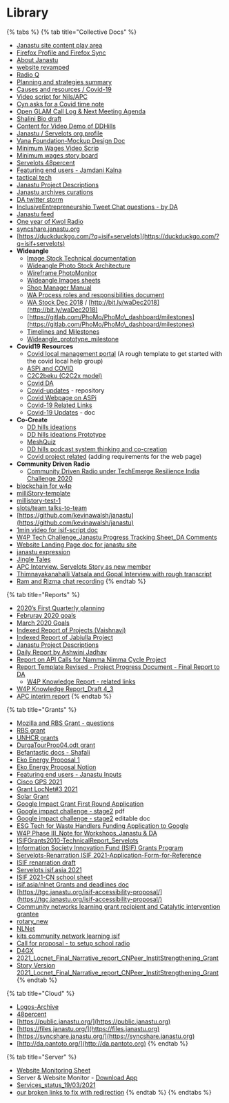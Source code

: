 # Library

{% tabs %}
{% tab title="Collective Docs" %}
* [Janastu site content play area](https://hackmd.io/9vrf1BBFSbuV4vZ7QIydpw?view)
* [Firefox Profile and Firefox Sync](https://hackmd.io/@alemaree/ry7jnSFfD)
* [About Janastu](https://hackmd.io/lbetMFgyTI6AO7LcFiYRtQ)
* [website revamped](https://hackmd.io/R0a7\_Tu2Q\_C-w9UbA6CYvw)
* [Radio Q](https://hackmd.io/4ujhnOp9RES05bohqvq1sw)
* [Planning and strategies summary](https://hackmd.io/cbrJtgUgSZuyU5IlreLAnA)
* [Causes and resources / Covid-19](https://hackmd.io/@tbdinesh/HkGDNz1DU)
* [Video script for Nils/APC](https://hackmd.io/gYL1XM-OQKuYEbB9h62ZRw)
* [Cyn asks for a Covid time note](https://hackmd.io/YskvEC82T7-mg6Rn0WkO7w)
* [Open GLAM Call Log & Next Meeting Agenda](https://docs.google.com/document/d/1y-ooRioOKMgLJo5s9IB-kDmmq5ZXUsiAPGRBzMMJ6KM/edit)
* [Shalini Bio draft](https://docs.google.com/document/d/1r6Y8jeon7pgb0mnTC-VC\_yhhLf81mgbOpmet2mhTZ6U/edit)
* [Content for Video Demo of DDHills](https://docs.google.com/document/d/1hxCm4Rq5beBj8\_oVFQ4GMhfHcDShS8uhLlI5YYqr6\_8/edit)
* [Janastu / Servelots org.profile](https://docs.google.com/document/d/1mixMmoFyWrDOwbTFCxmZuIWnuTZRO-Tk9bbXdUOOjTE/edit#heading=h.uzutsu2qow5m)
* [Vana Foundation-Mockup Design Doc](https://docs.google.com/document/d/1Rppx57qzvZ4IlGoWhXs1CYgWHhwJnJtB-UBES8ibWUA/edit)
* [Minimum Wages Video Scrip](https://docs.google.com/document/d/1KOjpSKJn430y0AUB\_oK2woleABLHpg9Fkr3KFiLUPNM/edit)
* [Minimum wages story board](https://docs.google.com/presentation/d/1djGetd3c6JOqTkfqXvT4S\_XLPhiY8ksoaEMjBvcfmIo/edit?usp=sharing)
* [Servelots 48percent](https://docs.google.com/document/d/1iWcNRxMrViAlDBUoaLumJJoBHg3biacRWoOcYCJLbX0/edit?usp=sharing)
* [Featuring end users - Jamdani Kalna](https://docs.google.com/document/d/1wE9eh4SkBnCdpc6Fmoe37KeBOQIQEA70siWecyZiNgw/edit?usp=sharing)
* [tactical tech](https://hackmd.io/9nOZDRGVSWKdoPUYIBJJrA)
* [Janastu Project Descriptions](https://docs.google.com/spreadsheets/d/1bFbmGG9uwoRQsR2oaxeiUbVzue3iq4CT5dJ01ggBsVA/edit?usp=sharing)
* [Janastu archives curations](https://docs.google.com/spreadsheets/d/1iHBAImpT0ZvRcjbbLWlP65PxWijEFh1XQyL0YWSI7SQ/edit?usp=sharing)
* [DA twitter storm](https://hackmd.io/q3qHSPEpTtSiUXbo3gAL8A)
* [InclusiveEntrepreneurship Tweet Chat questions - by DA](https://docs.google.com/document/d/1hYRCFGaApLsRk1akKdcJMQ1R0tN7v4EZaV0h\_xj14FE/edit?usp=sharing)
* [Janastu feed](https://hackmd.io/27RhtheESZW92NUXHTfozA?view)
* [One year of Kwol Radio](https://hackmd.io/\_kX0rcPASoWGBxCV-EZ5Zg?view)
* [syncshare.janastu.org](https://syncshare.janastu.org)
* [https://duckduckgo.com/?q=isif+servelots](https://duckduckgo.com/?q=isif+servelots)
* **Wideangle**
  * [Image Stock Technical documentation](https://docs.google.com/document/d/1WbtY3IFOrVBwkDRuc7xDIon9Opsus\_klbCk2JNTVG7I/edit?usp=sharing)
  * [Wideangle Photo Stock Architecture](https://docs.google.com/document/d/1jEed9Ard\_u4ucYQroJLdf1j1L8ZnwjwE2cIm4sUu7J4/edit?usp=sharing)
  * [Wireframe PhotoMonitor](https://docs.google.com/document/d/1H4Ms\_dpInD1jXhiKkuEIhfqfSlTpkGsDQ7VcRr7OlJI/edit?usp=sharing)
  * [Wideangle Images sheets](https://docs.google.com/spreadsheets/d/1gfMMn6Exvpiq-MA7\_vaFRh0MggSBPJx6ssBy\_Asxfo8/edit?usp=sharing)
  * [Shop Manager Manual](https://docs.google.com/document/d/1n6tXT5XPZwFEBWpo5CZ8I7DQiHbq7HcEsTfYM7aUT1Y/edit?usp=sharing)
  * [WA Process roles and responsibilities document](https://docs.google.com/document/d/1rHUkFA7OpQ1Ey7GwyjFO4X8pbh76-XPD5EfWWOdAyjY/edit?usp=sharing)
  * [WA Stock Dec 2018](https://docs.google.com/document/d/1NWTbVNOCwNvMxYDXHvR\_1PZz5DLOkbIiT\_gtp7g0YuE/edit?usp=sharing) / [http://bit.ly/waDec2018](http://bit.ly/waDec2018)
  * [https://gitlab.com/PhoMo/PhoMo\_dashboard/milestones](https://gitlab.com/PhoMo/PhoMo\_dashboard/milestones)
  * [Timelines and Milestones](https://docs.google.com/spreadsheets/d/1DpKAop5UJS24d-9ml\_rXZZUYHPsiNMpgrdXSN1OTJ8I/edit?usp=sharing)
  * [Wideangle\_prototype\_milestone](https://docs.google.com/spreadsheets/d/1lQOX6zBKKDgQgDYHhXOUuv3X5Ky03lA2xL2mYKSUZ2c/edit?usp=sharing)
* **Covid19 Resources**
  * [Covid local management portal](https://docs.google.com/spreadsheets/d/1UyCp7hlp6r\_remCRhAfEUF9Kyg5pzsC4LzRkM\_eKKH0/edit?usp=sharing) (A rough template to get started with the covid local help group)
  * [ASPi and COVID](https://hackmd.io/YQ-h9d5AS0a3d-7AwmthLQ)
  * [C2C2beku (C2C2x model)](https://hackmd.io/ESe68kN\_SHKMyEgykF9eVw?view)
  * [Covid DA](https://docs.google.com/document/d/1EpNfEEvD47mI2GFMSNekqcWkDDNuTwiPvj850dFjed0/edit)
  * [Covid-updates](https://gitlab.com/thiya1995/covid-updates) - repository
  * [Covid Webpage on ASPi](https://hackmd.io/iLlxazj\_Qw2bXMeGyS48qQ)
  * [Covid-19 Related Links](https://docs.google.com/spreadsheets/d/1x9SKSKTMDKh3z9xQ9Nw0-BM7KDun1BFEs7yjWkdjVbk/edit?usp=sharing)
  * [Covid-19 Updates](https://docs.google.com/document/d/1KuSSuEdDjum7iGEy88XLcvUclobR06iX\_hE7QY8wA3A/edit?usp=sharing) - doc
* **Co-Create**
  * [DD hills ideations](https://drive.google.com/file/d/1Q\_32NZm1Wzcbc-RiCwjiSRmD6RElgpuI/view?usp=sharing)
  * [DD hills ideations Prototype](https://xd.adobe.com/view/42d2ecc9-f835-4e62-af42-eaa89653ffb9-1781/)
  * [MeshQuiz](https://malayvasa.github.io/meshquiz/)
  * [DD hills podcast system thinking and co-creation](https://drive.google.com/file/d/1t5E5HiSsr4-dCAvYJHf8hPIC96VGYyCl/view?usp=sharing)
  * [Covid project related](https://hackmd.io/iLlxazj\_Qw2bXMeGyS48qQ) (adding requirements for the web page)
* **Community Driven Radio**
  * [Community Driven Radio under TechEmerge Resilience India Challenge 2020](https://drive.google.com/file/d/17Y6h474Qjf0j8i0J3IKup6p8dlZiqcI1/)
* [blockchain for w4p](https://hackmd.io/a-MrAKmHRY6FsqrEjtPkTg)
* [milliStory-template](https://docs.google.com/spreadsheets/d/1RSzj7j8pdhA-bLhSP-8ofFfN-fs4PD2Bxp7-Q3HKHdM/edit?usp=sharing)
* [millistory-test-1](https://docs.google.com/spreadsheets/d/1CqezhpQsicBRXPuEcJzjliER4LoxrmkI8wdcQPLT9Ts/edit?usp=sharing)
* [slots/team talks-to-team](https://hackmd.io/zZswdpAdTg2enYJOUj95-g)
* [https://github.com/kevinawalsh/janastu](https://github.com/kevinawalsh/janastu)
* [1min video for isif-script doc](https://docs.google.com/document/d/1nCSJAwsKhsNbNjtij58qCMByLXkYA0Y941trThwJxo4/edit?usp=sharing)
* [W4P Tech Challenge\_Janastu Progress Tracking Sheet\_DA Comments](https://drive.google.com/file/d/1RGmaZCrJpA-Of9TQziQVhUIUnYMM7ScB/view?usp=sharing)
* [Website Landing Page doc for janastu site](https://docs.google.com/document/d/1kDVQZWZpQHJyuV1JLgAvET6CD1zkH2CABw6V7YyWRNI/edit)
* [janastu expression](https://hackmd.io/uvRJ9an3QMqa5TR7DMXkAg?view)
* [Jingle Tales](https://hackmd.io/MPsoWuw6TayImylowhOgmA)
* [APC Interview. Servelots Story as new member](https://hackmd.io/khzZyZHLR2eN5hYNRI4IlQ?view)
* [Thimnayakanahalli Vatsala and Gopal Interview with rough transcript](https://drive.google.com/drive/folders/1lbCYPNgGYbutNtkENM-aTiBaIDLz79gy?usp=sharing)
* [Ram and Rizma chat recording](https://www.dropbox.com/s/skhhnsl29zhu4oq/rizma\_ram\_2021\_08\_30\_09\_27\_06.mp3?dl=0)
{% endtab %}

{% tab title="Reports" %}
* [2020’s First Quarterly planning](https://hackmd.io/sHCXzKssRzyMnu4tNK5udQ)
* [Februray 2020 goals](https://hackmd.io/mp9gjEGfRG29bBnLnaNC4A)
* [March 2020 Goals](https://hackmd.io/IcVweuKESNescPCnQZy7sQ?view)
* [Indexed Report of Projects (Vaishnavi)](https://docs.google.com/document/d/1TxTQmEWZ4bqwLXKumnGJ9pqmSbAEF9UL94ikE1fZm3I/edit#heading=h.91a2599i3pn)
* [Indexed Report of Jabiulla Project](https://docs.google.com/document/d/1uWBZe48xr5OhHCQ30DcDhVTaoCTx8N2ycfWA2buemzs/edit?usp=sharing)
* [Janastu Project Descriptions](https://docs.google.com/spreadsheets/d/1bFbmGG9uwoRQsR2oaxeiUbVzue3iq4CT5dJ01ggBsVA/edit?usp=sharing)
* [Daily Report by Ashwini Jadhav](https://docs.google.com/document/d/1u0sV2O\_R3K7FfWIDp0Bb31mwaDqOVCzgdbX39d9Cc3k/edit?usp=sharing)
* [Report on API Calls for Namma Nimma Cycle Project](https://docs.google.com/document/d/1SWc90-D4-5DWUVOmSRtftlW0EYsxW8FaXuIyAYvQ3SU/edit?usp=sharing)
* [Report Template Revised - Project Progress Document - Final Report to DA](https://docs.google.com/document/d/1pvIUAmnHRAwkYHb1686TqaUsjk4R3KPdS2R9-rUaC1E/edit?usp=sharing)
  * [W4P Knowledge Report - related links](https://hackmd.io/pI3TRU7oS1yNrVo1FzgKvA)
* [W4P Knowledge Report\_Draft 4\_3](https://drive.google.com/file/d/13P\_JUBY9ZYbHh9ML7bQDXYTy2fdZVEXn/view?usp=sharing)
* [APC interim report](https://docs.google.com/document/d/17YV0RgR64n-64TlCDiZUkcxi3Qtl3P4ak6y1B8mu3gQ/edit?usp=sharing)
{% endtab %}

{% tab title="Grants" %}
* [Mozilla and RBS Grant - questions](https://hackmd.io/YfnQb2efQEG\_ViLBEQWUKA)
* [RBS grant](https://docs.google.com/document/d/1SOyTj1hqUOVaSs7uCG-lCGESsMB6OPFI0bdnINl\_7Ns/edit)
* [UNHCR grants](https://docs.google.com/document/d/1DaTcL28KfDZimO9tHhkpZ287BsVV6XUn6D4Witrzwvg/edit?usp=sharing)
* [DurgaTourProp04.odt grant](https://docs.google.com/document/d/1swvLEV9ofJ5Wroz3URbFsquUcm4jyetLPGlHesj\_KTA/edit)
* [Befantastic docs - Shafali](https://docs.google.com/document/d/1ip6ZECsPcZyS0leGKTtYg5Rt41NXO67Sr31QzUS4AA8/edit?usp=sharing)
* [Eko Energy Proposal 1](https://docs.google.com/document/d/1P0UJazCPuMp7OTwdikzy44lXztX01NsO-QjsjmEw0X8/edit?usp=sharing)
* [Eko Energy Proposal Notion](https://www.notion.so/Eko-Energy-ad65a20faeed40a1ade36861c7986608)
* [Featuring end users - Janastu Inputs](https://docs.google.com/document/d/1wE9eh4SkBnCdpc6Fmoe37KeBOQIQEA70siWecyZiNgw/edit?usp=sharing)
* [Cisco GPS 2021](https://docs.google.com/document/d/1PUy3DJ\_tn79J\_Czk3Kn6u6mMWwfK\_yRPsmNpdS6g\_Vg/edit?usp=sharing)
* [Grant LocNet#3 2021](https://hackmd.io/pjON-FZESYysHezmXGF5\_g)
* [Solar Grant](https://docs.google.com/document/d/1D\_NTXN\_n43KUGghl7tZ8nrx7AHlHjEixcH3ESpv-VDU/edit?usp=sharing)
* [Google Impact Grant First Round Application](https://docs.google.com/document/d/1r\_YgohSrQ-A26jf7qwUMYe\_a5G\_fKNNFuNZqQI9dK1Q/edit?usp=sharing)
* [Google impact challenge - stage2](https://impactchallenge.withgoogle.com/site/static/womenandgirls2021/downloads/application-stage2-full-list.pdf) pdf
* [Google impact challenge - stage2](https://docs.google.com/document/d/1Fx2YS\_uJN9wH0AxlPcuvivhG5DWVNgsFCgrZEg0Irg8/edit?usp=sharing) editable doc
* [ESG Tech for Waste Handlers Funding Application to Google](https://docs.google.com/document/d/1lstPB1VKuiPx43L81tqzKAGG6Ad5pnodRaL5fxGKIk8/edit)
* [W4P Phase III\_Note for Workshops\_Janastu & DA](https://docs.google.com/document/d/10\_85thzPxvfrf9Qlpv1\_EIQhxcpmscaQhOrHcZhRqL0/edit)
* [ISIFGrants2010-TechnicalReport\_Servelots](https://application.isif.asia/theme/default/files/ISIFGrants2010-TechnicalReport\_Servelots.pdf)
* [Information Society Innovation Fund (ISIF) Grants Program](https://meetings.apnic.net/29/pdf/APNIC29-ISIF.pdf)
* [Servelots-Renarration ISIF 2021-Application-Form-for-Reference](https://docs.google.com/document/d/1czYrKpbd266vK0-VVOAAHr1w78GzOzvh/edit)
* [ISIF renarration draft](https://docs.google.com/document/d/1jg5jYwuif8exeIRYIZ-MCqLd\_MopMZPqWRB5Ro-ExJc/edit?usp=sharing)
* [Servelots isif.asia 2021](https://hackmd.io/KTuPn-MGQa6FLevwbTko3Q)
* [ISIF 2021-CN school sheet](https://docs.google.com/document/d/1PM7DnYQwlTFzFNXu1VSxTYHDCK2fmANhR89dfEKQq0w/edit?usp=sharing)
* [isif.asia/nlnet Grants and deadlines doc](https://hackmd.io/N7ebEwmORVOle8LeQ-iS0w)
* [https://tgc.janastu.org/isif-accessibility-proposal/](https://tgc.janastu.org/isif-accessibility-proposal/)
* [Community networks learning grant recipient and Catalytic intervention grantee](https://www.apc.org/en/user/1715/)
* [rotary\_new](https://docs.google.com/document/d/1jObZ40PMvyO0iiZ\_nKFWWkGyZ-VRw55BTmzasx1GodE/edit?usp=sharing)
* [NLNet](https://docs.google.com/document/d/1hbwNww9x7ygpmsJP8tXohaC3EemRg5iHqMRBrkx8Coc/edit?usp=sharing)
* [kits community network learning isif](https://docs.google.com/document/d/1oziOiqrqFOyle9KBNZxhTeRUV6On\_iyTVSRBG0j1Zmg/edit?usp=drivesdk)
* [Call for proposal - to setup school radio](https://hackmd.io/s/S1-yyQAbt)
* [D4GX](https://docs.google.com/document/d/1xlYmZdYhpe1QylxHNyMIahlAqKcXlfzYSHY7RvmdqRI/edit)
* [2021\_Locnet\_Final\_Narrative\_report\_CNPeer\_InstitStrengthening\_Grant](https://docs.google.com/document/d/1aIxWQ9DiMLdNAXfPdbtKhogsi7QM8QCPA1QFZcUYoYI/edit?usp=sharing)
* [Story Version 2021\_Locnet\_Final\_Narrative\_report\_CNPeer\_InstitStrengthening\_Grant](https://docs.google.com/document/d/1we7bK1E4cOzeeuVG5TUWC2b\_lvOcPvtkBBWsXvWFb44/edit?usp=sharing)
{% endtab %}

{% tab title="Cloud" %}
* [Logos-Archive](https://files.janastu.org/s/7qQJHCME3iBmiqb)
* [48percent](https://files.janastu.org/s/oF8C7j6K6ptKWGm)
* [https://public.janastu.org/](https://public.janastu.org)
* [https://files.janastu.org/](https://files.janastu.org)
* [https://syncshare.janastu.org/](https://syncshare.janastu.org)
* [http://da.pantoto.org/](http://da.pantoto.org)
{% endtab %}

{% tab title="Server" %}
* [Website Monitoring Sheet](https://docs.google.com/spreadsheets/d/1a-xrbACb5CCSJrxQ25t976JFkIfYL3-3hVliYeyXaaE/edit#gid=0)
* Server & Website Monitor - [Download App](https://play.google.com/store/apps/details?id=com.luckyxmobile.servermonitor)
* [Services\_status\_19/03/2021](https://docs.google.com/spreadsheets/d/1nuY7FYr7gSffgLFnzQ7-a-cni0-phaO1j0SrwEgpAcs/edit?usp=sharing)
* [our broken links to fix with redirection](https://hackmd.io/NzEYe-WuTwGe6Xv\_CzPy4Q)
{% endtab %}
{% endtabs %}
